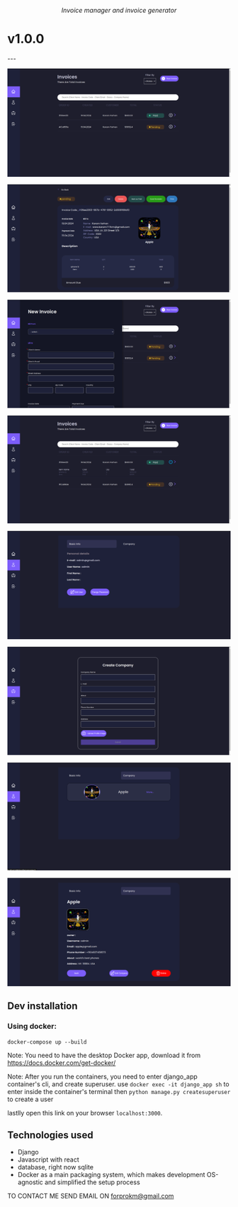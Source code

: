
<p align="center">
    <em>Invoice manager and invoice generator</em>
</p>
<p align="center">

</p>
<p align="center">
    <h1>v1.0.0</h1>
</p>
---


![Alt Text](/assets/invoicelist.png)

![Alt Text](/assets/invoicedetails.png)

![Alt Text](/assets/createinvoice.png)

![Alt Text](/assets/invoicelistopen.png)

![Alt Text](/assets/accountdetail.png)

![Alt Text](/assets/createcompany.png)

![Alt Text](/assets/companieslist.png)

![Alt Text](/assets/companydetail.png)


## Dev installation

### Using docker:
```shell
docker-compose up --build
```
Note: You need to have the desktop Docker app, download it from https://docs.docker.com/get-docker/

Note: After you run the containers, you need to enter django_app container's cli, and create
superuser.
use `docker exec -it django_app sh` to enter inside the container's terminal
then `python manage.py createsuperuser` to create a user

lastlly open this link on your browser `localhost:3000`.<br />
## Technologies used



- Django
- Javascript with react
- database, right now sqlite
- Docker as a main packaging system, which makes development OS-agnostic and simplified the setup process



TO CONTACT ME SEND EMAIL ON forprokm@gmail.com